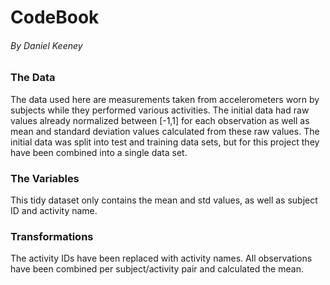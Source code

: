 # CodeBook
###### By Daniel Keeney

### The Data
The data used here are measurements taken from accelerometers worn by subjects while they performed various activities.  The initial data had raw values already normalized between [-1,1] for each observation as well as mean and standard deviation values calculated from these raw values.  The initial data was split into test and training data sets, but for this project they have been combined into a single data set.

### The Variables
This tidy dataset only contains the mean and std values, as well as subject ID and activity name.

### Transformations
The activity IDs have been replaced with activity names.  All observations have been combined per subject/activity pair and calculated the mean.
